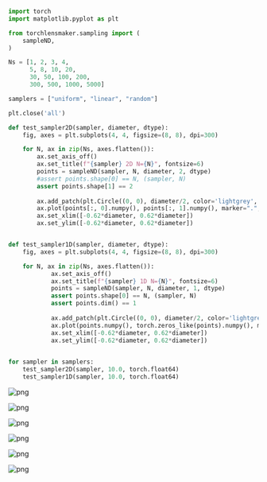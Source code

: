 ```python
import torch
import matplotlib.pyplot as plt

from torchlensmaker.sampling import (
    sampleND,
)

Ns = [1, 2, 3, 4,
      5, 8, 10, 20,
      30, 50, 100, 200,
      300, 500, 1000, 5000]

samplers = ["uniform", "linear", "random"]

plt.close('all')

def test_sampler2D(sampler, diameter, dtype):
    fig, axes = plt.subplots(4, 4, figsize=(8, 8), dpi=300)

    for N, ax in zip(Ns, axes.flatten()):
        ax.set_axis_off()
        ax.set_title(f"{sampler} 2D N={N}", fontsize=6)
        points = sampleND(sampler, N, diameter, 2, dtype)
        #assert points.shape[0] == N, (sampler, N)
        assert points.shape[1] == 2
        
        ax.add_patch(plt.Circle((0, 0), diameter/2, color='lightgrey', fill=False))
        ax.plot(points[:, 0].numpy(), points[:, 1].numpy(), marker=".", linestyle="none", markersize=2, color="red")
        ax.set_xlim([-0.62*diameter, 0.62*diameter])
        ax.set_ylim([-0.62*diameter, 0.62*diameter])


def test_sampler1D(sampler, diameter, dtype):
    fig, axes = plt.subplots(4, 4, figsize=(8, 8), dpi=300)

    for N, ax in zip(Ns, axes.flatten()):
            ax.set_axis_off()
            ax.set_title(f"{sampler} 1D N={N}", fontsize=6)
            points = sampleND(sampler, N, diameter, 1, dtype)
            assert points.shape[0] == N, (sampler, N)
            assert points.dim() == 1
            
            ax.add_patch(plt.Circle((0, 0), diameter/2, color='lightgrey', fill=False))
            ax.plot(points.numpy(), torch.zeros_like(points).numpy(), marker=".", linestyle="none", markersize=2, color="red")
            ax.set_xlim([-0.62*diameter, 0.62*diameter])
            ax.set_ylim([-0.62*diameter, 0.62*diameter])
    

for sampler in samplers:
    test_sampler2D(sampler, 10.0, torch.float64)
    test_sampler1D(sampler, 10.0, torch.float64)

```


    
![png](test_sampling_files/test_sampling_0_0.png)
    



    
![png](test_sampling_files/test_sampling_0_1.png)
    



    
![png](test_sampling_files/test_sampling_0_2.png)
    



    
![png](test_sampling_files/test_sampling_0_3.png)
    



    
![png](test_sampling_files/test_sampling_0_4.png)
    



    
![png](test_sampling_files/test_sampling_0_5.png)
    

